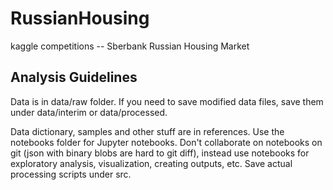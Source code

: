 # RussianHousing
kaggle competitions -- Sberbank Russian Housing Market

## Analysis Guidelines

Data is in data/raw folder.
If you need to save modified data files, save them under data/interim or data/processed.

Data dictionary, samples and other stuff are in references.
Use the notebooks folder for Jupyter notebooks. Don't collaborate on notebooks on git (json with binary blobs are hard to git diff),
instead use notebooks for exploratory analysis, visualization, creating outputs, etc. Save actual processing scripts under src.

